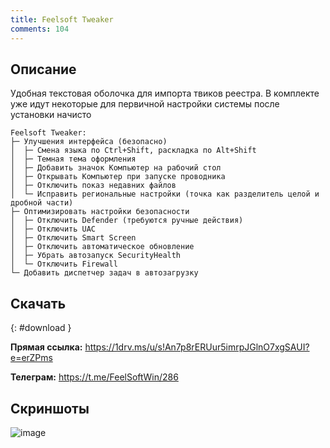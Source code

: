 ```yaml
---
title: Feelsoft Tweaker
comments: 104
---
```


## Описание

Удобная текстовая оболочка для импорта твиков реестра. В комплекте уже идут некоторые для первичной настройки системы после установки начисто
```
Feelsoft Tweaker:
├─ Улучшения интерфейса (безопасно)
│  ├─ Смена языка по Ctrl+Shift, раскладка по Alt+Shift
│  ├─ Темная тема оформления
│  ├─ Добавить значок Компьютер на рабочий стол
│  ├─ Открывать Компьютер при запуске проводника
│  ├─ Отключить показ недавних файлов
│  └─ Исправить региональные настройки (точка как разделитель целой и дробной части)
├─ Оптимизировать настройки безопасности
│  ├─ Отключить Defender (требуются ручные действия)
│  ├─ Отключить UAC
│  ├─ Отключить Smart Screen
│  ├─ Отключить автоматическое обновление 
│  ├─ Убрать автозапуск SecurityHealth
│  └─ Отключить Firewall
└─ Добавить диспетчер задач в автозагрузку
```

## Скачать
{: #download }

**Прямая ссылка:** <https://1drv.ms/u/s!An7p8rERUur5imrpJGlnO7xgSAUI?e=erZPms>

**Телеграм:** <https://t.me/FeelSoftWin/286>

## Скриншоты
![image](https://user-images.githubusercontent.com/17731587/162635263-7a770106-e150-43a7-a91a-84f59c00cea7.png)



